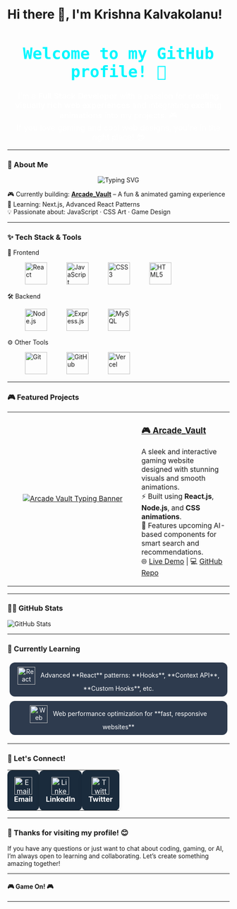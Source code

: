 # Hi there 👋, I'm Krishna Kalvakolanu!

<div align="center">
  <h1 style="font-family: 'Fira Code', monospace; font-size: 36px; color: #00F7FF;">Welcome to my GitHub profile! 🚀</h1>
  <p style="font-size: 18px; color: #ffffff;">
    I’m a <strong>Full Stack Developer</strong> with a passion for creating <strong>visually rich web experiences</strong> and integrating <strong>exciting animations</strong> into my projects. 🎮
    <br />
    If you love gaming and cool web designs, you're in the right place! 😎
  </p>
</div>


---

### 🚀 About Me

<div align="center"> 
  <img src="https://readme-typing-svg.demolab.com?font=Fira+Code&size=24&pause=1000&color=00F7FF&center=true&vCenter=true&width=435&lines=Full+Stack+Developer;Game+Tech+Explorer+%F0%9F%8E%AE" alt="Typing SVG" /> 
</div> 

  
🎮 Currently building: <strong><a href="https://arcade-vault-seven.vercel.app/" target="_blank">Arcade_Vault</a></strong> – A fun & animated gaming experience  
🧠 Learning: Next.js, Advanced React Patterns  
💡 Passionate about: JavaScript · CSS Art · Game Design  

</div>

---

### ✨ Tech Stack & Tools

🚀 Frontend
<p align="left" style="margin-left: 20px;"> 
  <img src="https://cdn.jsdelivr.net/gh/devicons/devicon/icons/react/react-original-wordmark.svg" title="React" width="50" height="50" style="margin: 0 20px;"/> 
  <img src="https://cdn.jsdelivr.net/gh/devicons/devicon/icons/javascript/javascript-original.svg" title="JavaScript" width="50" height="50" style="margin: 0 20px;"/> 
  <img src="https://cdn.jsdelivr.net/gh/devicons/devicon/icons/css3/css3-original-wordmark.svg" title="CSS3" width="50" height="50" style="margin: 0 20px;"/> 
  <img src="https://cdn.jsdelivr.net/gh/devicons/devicon/icons/html5/html5-original-wordmark.svg" title="HTML5" width="50" height="50" style="margin: 0 20px;"/> 
</p>

🛠️ Backend
<p align="left" style="margin-left: 20px;"> 
  <img src="https://cdn.jsdelivr.net/gh/devicons/devicon/icons/nodejs/nodejs-original-wordmark.svg" title="Node.js" width="50" height="50" style="margin: 0 20px;"/> 
  <img src="https://cdn.jsdelivr.net/gh/devicons/devicon/icons/express/express-original-wordmark.svg" title="Express.js" width="50" height="50" style="margin: 0 20px;"/> 
  <img src="https://cdn.jsdelivr.net/gh/devicons/devicon/icons/mysql/mysql-original-wordmark.svg" title="MySQL" width="50" height="50" style="margin: 0 20px;"/> 
</p>

⚙️ Other Tools
<p align="left" style="margin-left: 20px;"> 
  <img src="https://cdn.jsdelivr.net/gh/devicons/devicon/icons/git/git-original-wordmark.svg" title="Git" width="50" height="50" style="margin: 0 20px;"/> 
  <img src="https://cdn.jsdelivr.net/gh/devicons/devicon/icons/github/github-original-wordmark.svg" title="GitHub" width="50" height="50" style="margin: 0 20px;"/> 
  <img src="https://cdn.jsdelivr.net/gh/devicons/devicon/icons/vercel/vercel-original-wordmark.svg" title="Vercel" width="50" height="50" style="margin: 0 20px;"/> 
</p>

---

### 🎮 Featured Projects

<table> <tr> <td align="center" width="280"> <a href="https://arcade-vault-seven.vercel.app/" target="_blank"> <img src="https://arcade-vault-seven.vercel.app/AV.png" alt="Arcade Vault Typing Banner" /> </a> </td> <td> <h3><a href="https://arcade-vault-seven.vercel.app/">🎮 Arcade_Vault</a></h3> <p> A sleek and interactive gaming website designed with stunning visuals and smooth animations.<br/> ⚡ Built using <strong>React.js</strong>, <strong>Node.js</strong>, and <strong>CSS animations</strong>.<br/> 🧠 Features upcoming AI-based components for smart search and recommendations.<br/> 🌐 <a href="https://arcade-vault-seven.vercel.app/">Live Demo</a> | 💻 <a href="https://github.com/Krish-Kal/arcade-vault">GitHub Repo</a> </p> </td> </tr> </table>

---

### 🧑‍💻 GitHub Stats

![GitHub Stats](https://github-readme-stats.vercel.app/api?username=Krish-Kal\&show_icons=true\&count_private=true\&hide_title=true\&hide=prs\&theme=dark)

---

### 🌱 Currently Learning

<p align="center">
  
  <span style="padding: 10px; background: #2e3b4e; border-radius: 12px; margin: 5px; color: white; display: inline-block;">
    <img src="https://cdn.jsdelivr.net/gh/devicons/devicon/icons/react/react-original.svg" width="40" alt="React" style="vertical-align: middle; margin-right: 8px;"/>
    Advanced **React** patterns: **Hooks**, **Context API**, **Custom Hooks**, etc.
  </span>
  <span style="padding: 10px; background: #2e3b4e; border-radius: 12px; margin: 5px; color: white; display: inline-block;">
    <img src="https://cdn.jsdelivr.net/gh/devicons/devicon/icons/google/google-original.svg" width="40" alt="Web Performance" style="vertical-align: middle; margin-right: 8px;"/>
    Web performance optimization for **fast, responsive websites**
  </span>
</p>


---

### 🤝 Let's Connect!

<table align="center" style="width: 100%; max-width: 800px; text-align: center; border-spacing: 20px;">
  <tr>
    <td style="padding: 15px; background: #1a2b3c; border-radius: 10px; box-shadow: 0 4px 8px rgba(0, 0, 0, 0.1);">
      <a href="mailto:your.email@example.com" target="_blank" style="text-decoration: none; color: white;">
        <img src="https://cdn.jsdelivr.net/gh/devicons/devicon/icons/gmail/gmail-original.svg" width="40" alt="Email"/>
        <br/><strong>Email</strong>
      </a>
    </td>
    <td style="padding: 15px; background: #1a2b3c; border-radius: 10px; box-shadow: 0 4px 8px rgba(0, 0, 0, 0.1);">
      <a href="https://linkedin.com/in/your-linkedin" target="_blank" style="text-decoration: none; color: white;">
        <img src="https://cdn.jsdelivr.net/gh/devicons/devicon/icons/linkedin/linkedin-original.svg" width="40" alt="LinkedIn"/>
        <br/><strong>LinkedIn</strong>
      </a>
    </td>
    <td style="padding: 15px; background: #1a2b3c; border-radius: 10px; box-shadow: 0 4px 8px rgba(0, 0, 0, 0.1);">
      <a href="https://twitter.com/your-twitter-handle" target="_blank" style="text-decoration: none; color: white;">
        <img src="https://cdn.jsdelivr.net/gh/devicons/devicon/icons/twitter/twitter-original.svg" width="40" alt="Twitter"/>
        <br/><strong>Twitter</strong>
      </a>
    </td>
  </tr>
</table>


---

### 🎉 Thanks for visiting my profile! 😊

If you have any questions or just want to chat about coding, gaming, or AI, I’m always open to learning and collaborating. Let’s create something amazing together!

---

#### 🎮 Game On! 🎮

---

